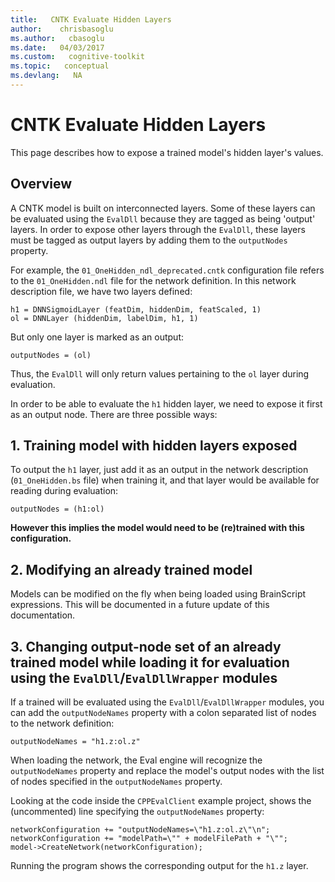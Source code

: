 ```yaml
---
title:   CNTK Evaluate Hidden Layers
author:    chrisbasoglu
ms.author:   cbasoglu
ms.date:   04/03/2017
ms.custom:   cognitive-toolkit
ms.topic:   conceptual
ms.devlang:   NA
---
```


# CNTK Evaluate Hidden Layers

This page describes how to expose a trained model's hidden layer's values.

## Overview
A CNTK model is built on interconnected layers. Some of these layers can be evaluated using the `EvalDll` because they are tagged as being 'output' layers. In order to expose other layers through the `EvalDll`, these layers must be tagged as output layers by adding them to the `outputNodes` property.

For example, the `01_OneHidden_ndl_deprecated.cntk` configuration file refers to the `01_OneHidden.ndl` file for the network definition. In this network description file, we have two layers defined:

    h1 = DNNSigmoidLayer (featDim, hiddenDim, featScaled, 1)  
    ol = DNNLayer (hiddenDim, labelDim, h1, 1)  

But only one layer is marked as an output:

    outputNodes = (ol)

Thus, the `EvalDll` will only return values pertaining to the `ol` layer during evaluation.

In order to be able to evaluate the `h1` hidden layer, we need to expose it first as an output node. There are three possible ways:

## 1. Training model with hidden layers exposed
To output the `h1` layer, just add it as an output in the network description (`01_OneHidden.bs` file) when training it, and that layer would be available for reading during evaluation:

    outputNodes = (h1:ol)

**However this implies the model would need to be (re)trained with this configuration.**

## 2. Modifying an already trained model
Models can be modified on the fly when being loaded using BrainScript expressions.
This will be documented in a future update of this documentation.

## 3. Changing output-node set of an already trained model while loading it for evaluation using the `EvalDll`/`EvalDllWrapper` modules
If a trained will be evaluated using the `EvalDll`/`EvalDllWrapper` modules, you can add the `outputNodeNames` property with a colon separated list of nodes to the network definition:

    outputNodeNames = "h1.z:ol.z"

When loading the network, the Eval engine will recognize the `outputNodeNames` property and replace the model's output nodes with the list of nodes specified in the `outputNodeNames` property.

Looking at the code inside the `CPPEvalClient` example project, shows the (uncommented) line specifying the `outputNodeNames` property:

    networkConfiguration += "outputNodeNames=\"h1.z:ol.z\"\n";
    networkConfiguration += "modelPath=\"" + modelFilePath + "\"";
    model->CreateNetwork(networkConfiguration);

Running the program shows the corresponding output for the `h1.z` layer.
